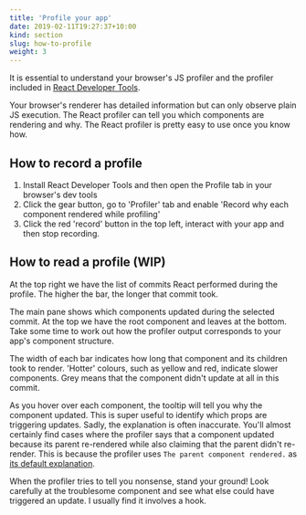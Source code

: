 ```yaml
---
title: 'Profile your app'
date: 2019-02-11T19:27:37+10:00
kind: section
slug: how-to-profile
weight: 3
---
```


It is essential to understand your browser's JS profiler and the profiler included in [React Developer Tools](https://beta.reactjs.org/learn/react-developer-tools).

Your browser's renderer has detailed information but can only observe plain JS execution. The React profiler can tell you which components are rendering and why. The React profiler is pretty easy to use once you know how.

## How to record a profile

1. Install React Developer Tools and then open the Profile tab in your browser's dev tools
1. Click the gear button, go to 'Profiler' tab and enable 'Record why each component rendered while profiling'
1. Click the red 'record' button in the top left, interact with your app and then stop recording.

## How to read a profile (WIP)

At the top right we have the list of commits React performed during the profile. The higher the bar, the longer that commit took.

The main pane shows which components updated during the selected commit. At the top we have the root component and leaves at the bottom. Take some time to work out how the profiler output corresponds to your app's component structure.

The width of each bar indicates how long that component and its children took to render. 'Hotter' colours, such as yellow and red, indicate slower components. Grey means that the component didn't update at all in this commit.

As you hover over each component, the tooltip will tell you why the component updated. This is super useful to identify which props are triggering updates. Sadly, the explanation is often inaccurate. You'll almost certainly find cases where the profiler says that a component updated because its parent re-rendered while also claiming that the parent didn't re-render. This is because the profiler uses `The parent component rendered.` as [its default explanation](https://github.com/facebook/react/blob/9cdf8a99edcfd94d7420835ea663edca04237527/packages/react-devtools-shared/src/devtools/views/Profiler/WhatChanged.js#L154).

When the profiler tries to tell you nonsense, stand your ground! Look carefully at the troublesome component and see what else could have triggered an update. I usually find it involves a hook.
